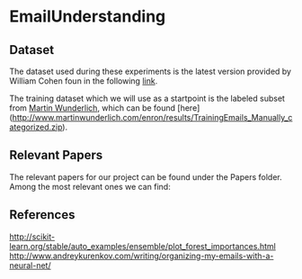 # EmailUnderstanding


## Dataset

The dataset used during these experiments is the latest version provided by William Cohen foun in the following [link](https://www.cs.cmu.edu/~./enron/enron_mail_20150507.tgz).

The training dataset which we will use as a startpoint is the labeled subset from [Martin Wunderlich](http://www.martinwunderlich.com/enron/results/), which can be found [here] (http://www.martinwunderlich.com/enron/results/TrainingEmails_Manually_categorized.zip).

## Relevant Papers

The relevant papers for our project can be found under the Papers folder. Among the most relevant ones we can find:


## References
http://scikit-learn.org/stable/auto_examples/ensemble/plot_forest_importances.html
http://www.andreykurenkov.com/writing/organizing-my-emails-with-a-neural-net/


